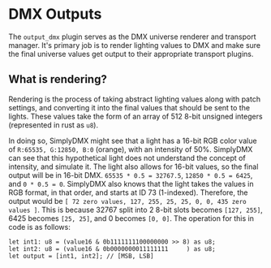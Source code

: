 # DMX Outputs

The `output_dmx` plugin serves as the DMX universe renderer and transport manager.
It's primary job is to render lighting values to DMX and make sure the final universe
values get output to their appropriate transport plugins.

## What is rendering?

Rendering is the process of taking abstract lighting values along with patch settings,
and converting it into the final values that should be sent to the lights. These values
take the form of an array of 512 8-bit unsigned integers (represented in rust as `u8`).

In doing so, SimplyDMX might see that a light has a 16-bit RGB color value of
`R:65535, G:12850, B:0` (orange), with an intensity of 50%. SimplyDMX can see that this
hypothetical light does not understand the concept of intensity, and simulate it. The
light also allows for 16-bit values, so the final output will be in 16-bit DMX.
`65535 * 0.5 = 32767.5`, `12850 * 0.5 = 6425`, and `0 * 0.5 = 0`. SimplyDMX also knows
that the light takes the values in RGB format, in that order, and starts at ID 73 (1-indexed).
Therefore, the output would be `[ 72 zero values, 127, 255, 25, 25, 0, 0, 435 zero values ]`.
This is because 32767 split into 2 8-bit slots becomes `[127, 255]`, 6425 becomes `[25, 25]`,
and 0 becomes `[0, 0]`. The operation for this in code is as follows:

```
let int1: u8 = (value16 & 0b1111111100000000 >> 8) as u8;
let int2: u8 = (value16 & 0b0000000011111111     ) as u8;
let output = [int1, int2]; // [MSB, LSB]
```
